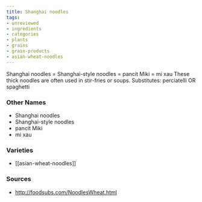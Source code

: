 ```yaml
---
title: Shanghai noodles
tags:
- unreviewed
- ingredients
- categories
- plants
- grains
- grain-products
- asian-wheat-noodles
---
```

Shanghai noodles = Shanghai-style noodles = pancit Miki = mi xau These thick noodles are often used in stir-fries or soups. Substitutes: perciatelli OR spaghetti

### Other Names

* Shanghai noodles
* Shanghai-style noodles
* pancit Miki
* mi xau

### Varieties

* [[asian-wheat-noodles]]

### Sources
* http://foodsubs.com/NoodlesWheat.html
